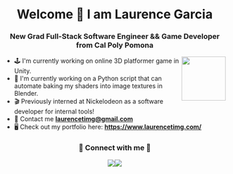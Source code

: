 <h1 align='center'>Welcome 👋 I am Laurence Garcia</h1>

<h3 align='center'>New Grad Full-Stack Software Engineer && Game Developer from Cal Poly Pomona</h3>

<img align='right' height='100' src='https://media0.giphy.com/media/CuuSHzuc0O166MRfjt/giphy.gif?cid=ecf05e47x2pzbrx2dw8d4k6qb3bhwzr55v36muidxfqbd12g&ep=v1_gifs_search&rid=giphy.gif&ct=g'>

- 🕹️ I'm currently working on online 3D platformer game in Unity.
- 📐 I'm currently working on a Python script that can automate baking my shaders into image textures in Blender.
- 🎬 Previously interned at Nickelodeon as a software developer for internal tools!
- 📧 Contact me **laurencetimg@gmail.com**
- 🖥️ Check out my portfolio here: **https://www.laurencetimg.com/**

<h3 align='center'> 🤝 Connect with me 🤝 </h3>
  
<div align='center' style='display: flex; justify-content: center;'>
  <a target="_blank" href="https://www.linkedin.com/in/laurencetimothymanalogarcia/">
    <img src="https://img.icons8.com/doodle/40/000000/linkedin--v2.png">
  </a>

  <a target="_blank" href="https://github.com/LaurenceTimothyMGarcia">
    <img src="https://img.icons8.com/doodle/40/000000/github--v1.png">
  </a>
</div>

<!--
**LaurenceTimothyMGarcia/LaurenceTimothyMGarcia** is a ✨ _special_ ✨ repository because its `README.md` (this file) appears on your GitHub profile.

Here are some ideas to get you started:

- 🔭 I’m currently working on ...
- 🌱 I’m currently learning ...
- 👯 I’m looking to collaborate on ...
- 🤔 I’m looking for help with ...
- 💬 Ask me about ...
- 📫 How to reach me: ...
- 😄 Pronouns: ...
- ⚡ Fun fact: ...
-->
